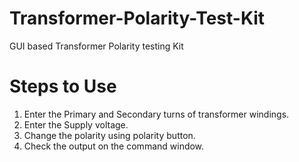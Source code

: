 # Transformer-Polarity-Test-Kit
GUI based Transformer Polarity testing Kit
# Steps to Use
1. Enter the Primary and Secondary turns of transformer windings.
2. Enter the Supply voltage.
3. Change the polarity using polarity button.
4. Check the output on the command window.
